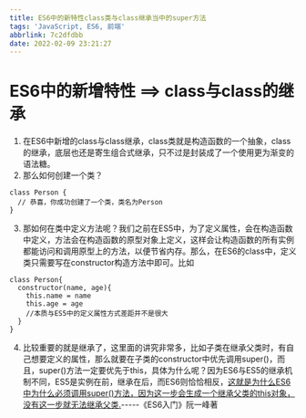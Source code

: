 ```yaml
---
title: ES6中的新特性class类与class继承当中的super方法
tags: 'JavaScript, ES6, 前端'
abbrlink: 7c2dfdbb
date: 2022-02-09 23:21:27
---
```

# ES6中的新增特性 ==> class与class的继承
1. 在ES6中新增的class与class继承，class类就是构造函数的一个抽象，class的继承，底层也还是寄生组合式继承，只不过是封装成了一个使用更为渐变的语法糖。
2. 那么如何创建一个类？
```
class Person {
  // 恭喜，你成功创建了一个类，类名为Person
} 
```
3. 那如何在类中定义方法呢？我们之前在ES5中，为了定义属性，会在构造函数中定义，方法会在构造函数的原型对象上定义，这样会让构造函数的所有实例都能访问和调用原型上的方法，以便节省内存。那么，在ES6的class中，定义类只需要写在constructor构造方法中即可。比如
```
class Person{
  constructor(name, age){
    this.name = name
    this.age = age
    //本质与ES5中的定义属性方式差距并不是很大
  }
}
```
4. 比较重要的就是继承了，这里面的讲究非常多，比如子类在继承父类时，有自己想要定义的属性，那么就要在子类的constructor中优先调用super()，而且，super()方法一定要优先于this，具体为什么呢？因为ES6与ES5的继承机制不同，ES5是实例在前，继承在后，而ES6则恰恰相反，[这就是为什么ES6中为什么必须调用super()方法，因为这一步会生成一个继承父类的this对象，没有这一步就无法继承父类.](https://es6.ruanyifeng.com/#docs/class-extends)-----《ES6入门》阮一峰著
